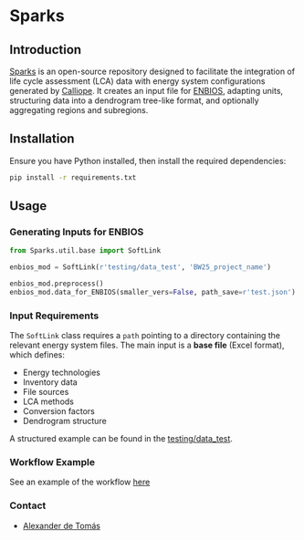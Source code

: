 
# Sparks

## Introduction

[Sparks](https://github.com/LIVENlab/Sparks) is an open-source repository designed to facilitate the integration of life cycle assessment (LCA) data with energy system configurations generated by [Calliope](https://calliope.readthedocs.io/en/stable/#). It creates an input file for [ENBIOS](https://pypi.org/project/enbios/), adapting units, structuring data into a dendrogram tree-like format, and optionally aggregating regions and subregions.

## Installation

Ensure you have Python installed, then install the required dependencies:

```sh
pip install -r requirements.txt
```

## Usage

### Generating Inputs for ENBIOS

```python
from Sparks.util.base import SoftLink

enbios_mod = SoftLink(r'testing/data_test', 'BW25_project_name')

enbios_mod.preprocess()
enbios_mod.data_for_ENBIOS(smaller_vers=False, path_save=r'test.json')
```

### Input Requirements

The `SoftLink` class requires a `path` pointing to a directory containing the relevant energy system files. The main input is a **base file** (Excel format), which defines:

- Energy technologies
- Inventory data
- File sources
- LCA methods
- Conversion factors
- Dendrogram structure

A structured example can be found in the [testing/data_test](https://github.com/LIVENlab/Sparks/tree/sparks-times/testing/data_test).

### Workflow Example

See an example of the workflow [here](https://github.com/LIVENlab/Sparks/blob/main/demo.ipynb)


### Contact

- [Alexander de Tomás](mailto:alexander.detomas@uab.cat)


